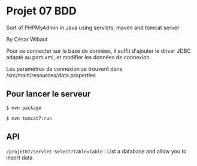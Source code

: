 # Projet 07 BDD

Sort of PHPMyAdmin in Java using servlets, maven and tomcat server

By César Wibaut


Pour se connecter sur la base de données, il suffit d'ajouter le driver JDBC adapté au pom.xml, et modifier les données de connexion.

Les paramètres de connexion se trouvent dans /src/main/resources/data.properties

## Pour lancer le serveur

`$ mvn package `

`$ mvn tomcat7:run`

## API

` /projet07/servlet-Select?table=table `  : List a database and allow you to insert data


